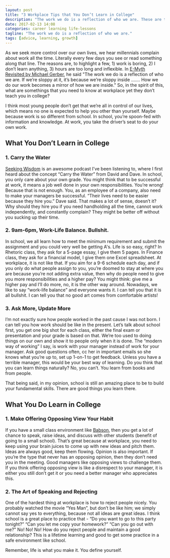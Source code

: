 ```yaml
---
layout: post
title: "3 Workplace Tips that You Don’t Learn in College"
description: "The work we do is a reflection of who we are. These are the tips that will help you excel at your workplace."
date: 2017-02-13 14:08
categories: career learning life-lessons
tagline: "The work we do is a reflection of who we are."
tags: [advice, learning, growth]
---
```


As we seek more control over our own lives, we hear millennials complain about work all the time. Literally every few days you see or read something along that line. The reasons are, to highlight a few, 1) work is boring, 2) I don’t learn anything, 3) hours are too long and inflexible. In <a href="https://www.amazon.com/gp/product/0887307280/ref=as_li_tl?ie=UTF8&camp=1789&creative=9325&creativeASIN=0887307280&linkCode=as2&tag=kevon-20&linkId=149f186429b1fa01588e04ba1c83aa32" target="_blank">E-Myth Revisited by Michael Gerber</a>, he said "The work we do is a reflection of who we are. If we’re sloppy at it, it’s because we’re sloppy inside ……. How we do our work becomes a mirror of how we are inside." So, in the spirit of this, what are somethings that you need to know at workplace yet they don’t teach you in college?

I think most young people don’t get that we’re all in control of our lives, which means no one is expected to help you other than yourself. Maybe because work is so different from school. In school, you’re spoon-fed with information and knowledge. At work, you take the driver’s seat to do your own work.

## What You Don’t Learn in College

### 1. Carry the Water
<a href="https://soundcloud.com/seekingwisdom" target="_blank">Seeking Wisdom</a> is an awesome podcast I’ve been listening to, where I first heard about the concept “Carry the Water” from David and Dave. In school, you only care about your own grade. You might think that to be successful at work, it means a job well done in your own responsibilities. You’re wrong! Because that is not enough. You, as an employee of a company, also need to make your managers be successful. “Their lives need to be easier because they hire you.” Dave said. That makes a lot of sense, doesn’t it? Why should they hire you if you need handholding all the time, cannot work independently, and constantly complain? They might be better off without you sucking up their time.

### 2. 9am-6pm, Work-Life Balance. Bullshit.
In school, we all learn how to meet the minimum requirement and submit the assignment and you could very well be getting A's. Life is so easy, right? In Rhetoric class, they ask for a 5-page essay, I give them 5 pages. In Finance class, they ask for a financial model, I give them one Excel spreadsheet. At workplace, it is not like that. If you aim for a 9-6 schedule each day, and if you only do what people assign to you, you’re doomed to stay at where you are because you’re not adding extra value, then why do people need to give you more responsibilities and a higher pay? You might think: give me a higher pay and I’ll do more, no, it is the other way around. Nowadays, we like to say “work-life balance” and everyone wants it. I can tell you that it is all bullshit. I can tell you that no good art comes from comfortable artists!

### 3. Ask More, Update More
I’m not exactly sure how people worked in the past cause I was not born. I can tell you how work should be like in the present. Let’s talk about school first, you get one big shot for each class, either the final exam or presentation and your grade is based on that. We’re too used to doing things on our own and show it to people only when it is done. The “modern way of working” I say, is work with your manager instead of work for your manager. Ask good questions often, cc her in important emails so she knows what you’re up to, set up 1-on-1 to get feedback. Unless you have a terrible manager, this would be your best way of learning. Do you think that you can learn things naturally? No, you can’t. You learn from books and from people.

That being said, in my opinion, school is still an amazing place to be to build your fundamental skills. There are good things you learn there.

## What You Do Learn in College

### 1. Make Offering Opposing View Your Habit
If you have a small class environment like <a href="http://www.babson.edu/" target="_blank">Babson</a>, then you get a lot of chance to speak, raise ideas, and discuss with other students (benefit of going to a small school). That’s great because at workplace, you need to keep using your brain juices to come up with new ideas and pitch them. Ideas are always good, keep them flowing. Opinion is also important. If you’re the type that never has an opposing opinion, then they don’t need you in the meeting. Good managers like opposing views to challenge them. If you think offering opposing view is like a disrespect to your manager, it is either you still don’t get it or you need a better manager who appreciates this.

### 2. The Art of Speaking and Rejecting
One of the hardest thing at workplace is how to reject people nicely. You probably watched the movie “Yes Man”, but don’t be like him; we simply cannot say yes to everything, because not all ideas are great ideas. I think school is a great place to practice that - “Do you want to go to this party tonight?” “Can you let me copy your homework?” “Can you go out with me?” No! No! No! How do you reject people and maintain a good relationship? This is a lifetime learning and good to get some practice in a safe environment like  school.

Remember, life is what you make it. You define yourself.
